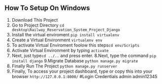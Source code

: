 ## How To Setup On Windows
1. Download This Project 
2. Go to Project Directory `cd desktop\Railway_Reservation_System_Project_Django`
3. Install the virtual enviroment `pip install virtualenv`
4. Create a Virtual Environment `virtualenv env`
5. To activate Virtual Enviroment foolow this steps`cd env/Scripts`
6. Activate Virtual Environment by typing  `activate`
7. Next, just type`cd ../..` and press enter.
8.Next, type the command `pip install django`
9.Migrate Database `python manage.py migrate`
10. Finally Run The Project `python manage.py runserver`
11. Finally, To access your project dashboard, type or copy this into your browser `http://127.0.0.1:8000/`
#Login Credentials
admin
admin12345
